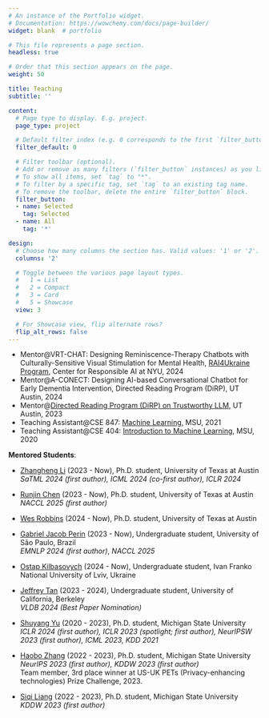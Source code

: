 ```yaml
---
# An instance of the Portfolio widget.
# Documentation: https://wowchemy.com/docs/page-builder/
widget: blank  # portfolio

# This file represents a page section.
headless: true

# Order that this section appears on the page.
weight: 50

title: Teaching
subtitle: ''

content:
  # Page type to display. E.g. project.
  page_type: project

  # Default filter index (e.g. 0 corresponds to the first `filter_button` instance below).
  filter_default: 0

  # Filter toolbar (optional).
  # Add or remove as many filters (`filter_button` instances) as you like.
  # To show all items, set `tag` to "*".
  # To filter by a specific tag, set `tag` to an existing tag name.
  # To remove the toolbar, delete the entire `filter_button` block.
  filter_button:
  - name: Selected
    tag: Selected
  - name: All
    tag: '*'

design:
  # Choose how many columns the section has. Valid values: '1' or '2'.
  columns: '2'

  # Toggle between the various page layout types.
  #   1 = List
  #   2 = Compact
  #   3 = Card
  #   5 = Showcase
  view: 3

  # For Showcase view, flip alternate rows?
  flip_alt_rows: false
---
```


<!-- **Courses**: -->
* Mentor@VRT-CHAT: Designing Reminiscence-Therapy Chatbots with Culturally-Sensitive Visual Stimulation for Mental Health, [RAI4Ukraine Program](https://airesponsibly.net/RAIforUkraine/), Center for Responsible AI at NYU, 2024
* Mentor@A-CONECT: Designing AI-based Conversational Chatbot for Early Dementia Intervention, Directed Reading Program (DiRP), UT Austin, 2024
* Mentor@[Directed Reading Program (DiRP) on Trustworthy LLM](/project/dirp-trust-llm/), UT Austin, 2023
* Teaching Assistant@CSE 847: [Machine Learning](https://msu-ml.github.io/), MSU, 2021
* Teaching Assistant@CSE 404: [Introduction to Machine Learning](https://msu-ml.github.io/), MSU, 2020


**Mentored Students**:
<!-- Co-mentored with my advisor:
* Zhangheng Li, PhD student at UTAustin, GenAI Privacy ([SaTML'24](publication/2023finetune_privacy/))
* Haobo Zhang, PhD student at MSU, DL Privacy ([NeurIPS'23](publication/2023neurips_i2f/))
* Shuyang Yu, PhD student at MSU, AI Security ([ICLR'24](publication/2023one_image_watermark/), [ICML'23](publication/datafree_backdoor2023icml/), [ICLR'23 Spotlight](publication/foster2023/)) -->

- [Zhangheng Li](https://scholar.google.com/citations?user=NZCLqZMAAAAJ&hl=zh-CN) (2023 - Now), Ph.D. student, University of Texas at Austin  
  _SaTML 2024 (first author), ICML 2024 (co-first author), ICLR 2024_

- [Runjin Chen](https://chenrunjin.github.io/) (2023 - Now), Ph.D. student, University of Texas at Austin  
  _NACCL 2025 (first author)_

- [Wes Robbins](https://wes-robbins.xyz/) (2024 - Now), Ph.D. student, University of Texas at Austin

- [Gabriel Jacob Perin](https://scholar.google.com/citations?user=Ihn-OugAAAAJ&hl=en) (2023 - Now), Undergraduate student, University of São Paulo, Brazil  
  _EMNLP 2024 (first author)_, _NACCL 2025_

- [Ostap Kilbasovych](https://www.linkedin.com/in/ostap-kilbasovych-b88830175/?trk=public_profile_browsemap&originalSubdomain=ua) (2024 - Now), Undergraduate student, Ivan Franko National University of Lviv, Ukraine

- [Jeffrey Tan](https://www.linkedin.com/in/tanjeffreyz/) (2023 - 2024), Undergraduate student, University of California, Berkeley  
  _VLDB 2024 (Best Paper Nomination)_

- [Shuyang Yu](https://scholar.google.com.hk/citations?user=ftBPf3oAAAAJ&hl=en) (2020 - 2023), Ph.D. student, Michigan State University  
  _ICLR 2024 (first author), ICLR 2023 (spotlight; first author), NeurIPSW 2023 (first author), ICML 2023, KDD 2021_

- [Haobo Zhang](https://scholar.google.com/citations?user=uiNEZZQAAAAJ&hl=en) (2022 - 2023), Ph.D. student, Michigan State University  
  _NeurIPS 2023 (first author), KDDW 2023 (first author)_  
  Team member, 3rd place winner at US-UK PETs (Privacy-enhancing technologies) Prize Challenge, 2023.

- [Siqi Liang](https://agentds.github.io/) (2022 - 2023), Ph.D. student, Michigan State University  
  _KDDW 2023 (first author)_
